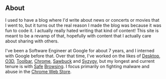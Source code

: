 ## About

I used to have a blog where I'd write about news or concerts or movies that I went to, but it turns
out the real reason I made the blog was because it was fun to code it. I actually really hated
writing that kind of content! This site is meant to be a revamp of that, hopefully with content that
I actually care about sharing with others.

I've been a Software Engineer at Google for about 7 years, and I interned with Google before that.
Over that time, I've worked on the likes of [Desktop](https://en.wikipedia.org/wiki/Google_Desktop),
[O3D](https://code.google.com/p/o3d/), [Toolbar](https://toolbar.google.com/),
[Chrome](https://chrome.google.com/), [Sawbuck](https://github.com/google/sawbuck) and
[Syzygy](https://github.com/google/syzygy), but my longest and current tenure is with
[Safe](https://developers.google.com/safe-browsing/)
[Browsing](https://www.google.com/transparencyreport/safebrowsing/). I focus primarily on fighting
malware and abuse in the [Chrome Web Store](https://chrome.google.com/webstore/).
